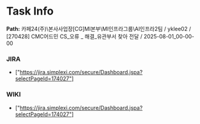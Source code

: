 # Task Info

**Path:** 카페24(주)\본사사업장\[CG]MI본부\MI인프라그룹\AI인프라2팀 / yklee02 / [270428] CMC어드민 CS_오류 _ 해결_유관부서 찾아 전달 / 2025-08-01_00-00-00

### JIRA
- ["https://jira.simplexi.com/secure/Dashboard.jspa?selectPageId=174027"]

### WIKI
- ["https://jira.simplexi.com/secure/Dashboard.jspa?selectPageId=174027"]

